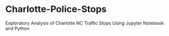 # Charlotte-Police-Stops
Exploratory Analysis of Charlotte NC Traffic Stops
Using Jupyter Notebook and Python
